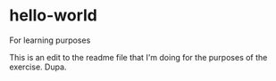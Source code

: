 # hello-world
For learning purposes

This is an edit to the readme file that I'm doing for the purposes of the exercise. 
Dupa.

